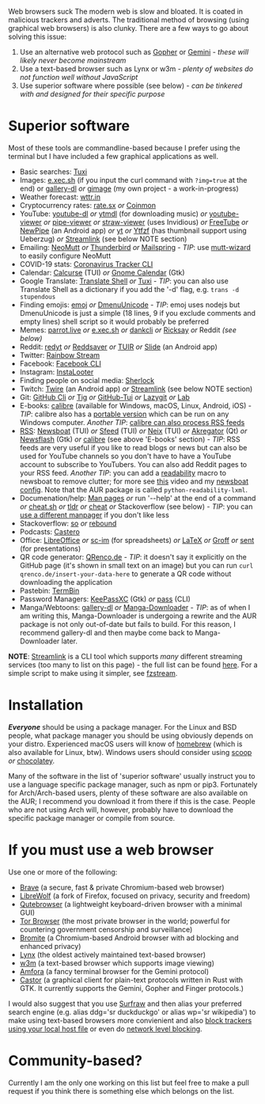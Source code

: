 Web browsers suck
The modern web is slow and bloated. It is coated in malicious trackers and adverts. The traditional method of browsing (using graphical web browsers) is also clunky. There are a few ways to go about solving this issue:
1. Use an alternative web protocol such as [Gopher](https://www.youtube.com/watch?v=-mzjYC5aWkk) or [Gemini](https://www.youtube.com/watch?v=K-en4nEV5Xc) - *these will likely never become mainstream*
2. Use a text-based browser such as Lynx or w3m - *plenty of websites do not function well without JavaScript*
3. Use superior software where possible (see below) - *can be tinkered with and designed for their specific purpose*

# Superior software
Most of these tools are commandline-based because I prefer using the terminal but I have included a few graphical applications as well.

* Basic searches: [Tuxi](https://github.com/Bugswriter/tuxi)
* Images: [e.xec.sh](https://github.com/mattLLVW/e.xec.sh) (if you input the curl command with `?img=true` at the end) or [gallery-dl](https://github.com/mikf/gallery-dl) *or* [gimage](https://github.com/koalagang/gimage) (my own project - a work-in-progress)
* Weather forecast: [wttr.in](https://github.com/chubin/wttr.in)
* Cryptocurrency rates: [rate.sx](https://github.com/chubin/rate.sx) *or* [Coinmon](https://github.com/bichenkk/coinmon)
* YouTube: [youtube-dl](https://github.com/ytdl-org/youtube-dl) *or* [ytmdl](https://github.com/deepjyoti30/ytmdl) (for downloading music) *or* [youtube-viewer](https://github.com/trizen/youtube-viewer) *or* [pipe-viewer](https://github.com/trizen/pipe-viewer) *or* [straw-viewer](https://github.com/trizen/straw-viewer) (uses Invidious) *or* [FreeTube](https://github.com/FreeTubeApp/FreeTube)  *or* [NewPipe](https://github.com/TeamNewPipe/NewPipe) (an Android app) *or* [yt](https://github.com/sayan01/scripts/blob/master/yt) *or* [Ytfzf](https://github.com/pystardust/ytfzf) (has thumbnail support using Ueberzug) *or* [Streamlink](https://github.com/streamlink/streamlink) (see below NOTE section)
* Emailing: [NeoMutt](https://github.com/neomutt/neomutt) *or* [Thunderbird](https://www.thunderbird.net/en-GB/) *or* [Mailspring](https://github.com/Foundry376/Mailspring) - *TIP*: use [mutt-wizard](https://github.com/LukeSmithxyz/mutt-wizard) to easily configure NeoMutt
* COVID-19 stats: [Coronavirus Tracker CLI](https://github.com/sagarkarira/coronavirus-tracker-cli)
* Calendar: [Calcurse](https://github.com/lfos/calcurse) (TUI) *or* [Gnome Calendar](https://wiki.gnome.org/Apps/Calendar) (Gtk)
* Google Translate: [Translate Shell](https://github.com/soimort/translate-shell) *or* [Tuxi](https://github.com/Bugswriter/tuxi) - *TIP*: you can also use Translate Shell as a dictionary if you add the '-d' flag, e.g. `trans -d stupendous`
* Finding emojis: [emoj](https://github.com/sindresorhus/emoj) *or* [DmenuUnicode](https://github.com/LukeSmithxyz/voidrice/blob/master/.local/bin/dmenuunicode) - *TIP*: emoj uses nodejs but DmenuUnicode is just a simple (18 lines, 9 if you exclude comments and empty lines) shell script so it would probably be preferred
* Memes: [parrot.live](https://github.com/hugomd/parrot.live) *or* [e.xec.sh](https://github.com/mattLLVW/e.xec.sh) *or* [dankcli](https://github.com/sggts04/dankcli) *or* [Ricksay]() *or* Reddit *(see below)*
* Reddit: [redyt](https://github.com/Bugswriter/redyt) *or* [Reddsaver](https://github.com/manojkarthick/reddsaver) *or* [TUIR](https://gitlab.com/ajak/tuir) *or* [Slide](https://github.com/ccrama/Slide) (an Android app)
* Twitter: [Rainbow Stream](https://github.com/orakaro/rainbowstream)
* Facebook: [Facebook CLI](https://github.com/specious/facebook-cli)
* Instagram: [InstaLooter](https://github.com/althonos/InstaLooter)
* Finding people on social media: [Sherlock](https://github.com/sherlock-project/sherlock)
* Twitch: [Twire](https://f-droid.org/en/packages/com.perflyst.twire/) (an Android app) *or* [Streamlink](https://github.com/streamlink/streamlink) (see below NOTE section)
* Git: [GitHub Cli](https://github.com/cli/cli) *or* [Tig](https://github.com/jonas/tig) *or* [GitHub-Tui](https://github.com/skanehira/github-tui) *or* [Lazygit](https://github.com/jesseduffield/lazygit) *or* [Lab](https://github.com/zaquestion/lab)
* E-books: [calibre](https://calibre-ebook.com/) (available for Windows, macOS, Linux, Android, iOS) - *TIP*: calibre also has a [portable version](https://calibre-ebook.com/download_portable) which can be run on any Windows computer. *Another TIP*: [calibre can also process RSS feeds](https://manual.calibre-ebook.com/news.html)
* [RSS](https://en.wikipedia.org/wiki/RSS): [Newsboat](https://github.com/newsboat/newsboat) (TUI) *or* [Sfeed](https://codemadness.org/sfeed-simple-feed-parser.html) (TUI) *or* [Neix](https://github.com/tomschwarz/neix) (TUI) *or* [Akregator](https://userbase.kde.org/Akregator) (Qt) *or* [Newsflash](https://gitlab.com/news-flash/news*flash*gtk) (Gtk) *or* [calibre](https://manual.calibre-ebook.com/news.html) (see above 'E-books' section) - *TIP*: RSS feeds are very useful if you like to read blogs or news but can also be used for YouTube channels so you don't have to have a YouTube account to subscribe to YouTubers. You can also add Reddit pages to your RSS feed. *Another TIP*: you can add a [readability](https://pypi.org/project/readability/) macro to newsboat to remove clutter; for more see [this](https://www.youtube.com/watch?v=qPiE1JUgsBg) video and my [newsboat config](https://github.com/koalagang/dotfiles/blob/main/newsboat/config). Note that the AUR package is called `python-readability-lxml`.
* Documenation/help: [Man pages](https://en.wikipedia.org/wiki/Man_page) *or* run '--help' at the end of a command *or* [cheat.sh](https://github.com/chubin/cheat.sh)  *or* [tldr](https://github.com/tldr-pages/tldr) *or* [cheat](https://github.com/cheat/cheat) *or* Stackoverflow (see below) - *TIP*: you can [use a different manpager](https://www.youtube.com/watch?v=ab3rY0X5kD4) if you don't like less
* Stackoverflow: [so](https://github.com/samtay/so) *or* [rebound](https://github.com/shobrook/rebound)
* Podcasts: [Castero](https://github.com/xgi/castero)
* Office: [LibreOffice](https://www.libreoffice.org/) *or* [sc-im](https://github.com/andmarti1424/sc-im) (for spreadsheets) *or* [LaTeX](https://www.latex-project.org/) *or* [Groff](https://www.gnu.org/software/groff/) *or* [sent](https://tools.suckless.org/sent/) (for presentations)
* QR code generator: [QRenco.de](https://github.com/chubin/qrenco.de) - *TIP*: it doesn't say it explicitly on the GitHub page (it's shown in small text on an image) but you can run `curl qrenco.de/insert-your-data-here` to generate a QR code without downloading the application
* Pastebin: [TermBin](https://www.termbin.com/)
* Password Managers: [KeePassXC](https://github.com/keepassxreboot/keepassxc) (Gtk) *or* [pass](https://www.passwordstore.org/) (CLI)
* Manga/Webtoons: [gallery-dl](https://github.com/mikf/gallery-dl) *or* [Manga-Downloader](https://github.com/jiaweihli/manga_downloader) - *TIP*: as of when I am writing this, Manga-Downloader is undergoing a rewrite and the AUR package is not only out-of-date but fails to build. For this reason, I recommend gallery-dl and then maybe come back to Manga-Downloader later.

**NOTE**: [Streamlink](https://github.com/streamlink/streamlink) is a CLI tool which supports *many* different streaming services (too many to list on this page) - the full list can be found [here](https://streamlink.github.io/plugin_matrix.html). For a simple script to make using it simpler, see [fzstream](https://github.com/koalagang/fzstream).

# Installation
***Everyone*** should be using a package manager. For the Linux and BSD people, what package manager you should be using obviously depends on your distro. Experienced macOS users will know of [homebrew](https://brew.sh/) (which is also available for Linux, btw). Windows users should consider using [scoop](https://scoop.sh/) *or* [chocolatey](https://chocolatey.org/).

Many of the software in the list of 'superior software' usually instruct you to use a language specific package manager, such as npm or pip3. Fortunately for Arch/Arch-based users, plenty of these software are also available on the AUR; I recommend you download it from there if this is the case. People who are not using Arch will, however, probably have to download the specific package manager or compile from source.

# If you must use a web browser
Use one or more of the following:
* [Brave](https://brave.com/) (a secure, fast & private Chromium-based web browser)
* [LibreWolf](https://librewolf-community.gitlab.io/) (a fork of Firefox, focused on privacy, security and freedom)
* [Qutebrowser](https://qutebrowser.org/) (a lightweight keyboard-driven browser with a minimal GUI)
* [Tor Browser](https://www.torproject.org/) (the most private browser in the world; powerful for countering government censorship and surveillance)
* [Bromite](https://www.bromite.org/) (a Chromium-based Android browser with ad blocking and enhanced privacy)
* [Lynx](https://lynx.browser.org/) (the oldest actively maintained text-based browser)
* [w3m](http://w3m.sourceforge.net/) (a text-based browser which supports image viewing)
* [Amfora](https://github.com/makeworld-the-better-one/amfora) (a fancy terminal browser for the Gemini protocol)
* [Castor](https://git.sr.ht/~julienxx/castor) (a graphical client for plain-text protocols written in Rust with GTK. It currently supports the Gemini, Gopher and Finger protocols.)

I would also suggest that you use [Surfraw](https://gitlab.com/surfraw/Surfraw/) and then alias your preferred search engine (e.g. alias ddg='sr duckduckgo' or alias wp='sr wikipedia') to make using text-based browsers more convienient and also [block trackers using your local host file](https://www.youtube.com/watch?v=VPfpCVW7ZvM) or even do [network level blocking](https://pi-hole.net/).

# Community-based?
Currently I am the only one working on this list but feel free to make a pull request if you think there is something else which belongs on the list.
